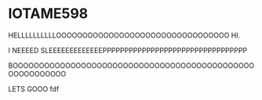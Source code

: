 # IOTAME598

HELLLLLLLLLLOOOOOOOOOOOOOOOOOOOOOOOOOOOOOOOOO HI. 

I NEEEED SLEEEEEEEEEEEEEPPPPPPPPPPPPPPPPPPPPPPPPPPPPPPPPP


BOOOOOOOOOOOOOOOOOOOOOOOOOOOOOOOOOOOOOOOOOOOOOOOOOOOOOOOOO

LETS GOOO
fdf
